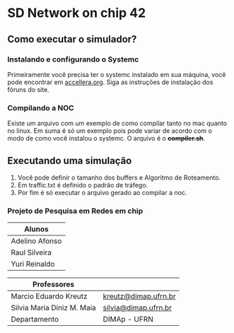 # SD Network on chip 42  

## Como executar o simulador?
### Instalando e configurando o Systemc
Primeiramente você precisa ter o systemc instalado em sua máquina, você pode encontrar em [accellera.org](http://www.accellera.org/downloads/standards/systemc). Siga as instruções de instalação dos fóruns do site.



### Compilando a NOC
Existe um arquivo com um exemplo de como compilar tanto no mac quanto no linux. Em suma é só um exemplo pois pode variar de acordo com o modo de como você instalou o systemc. O arquivo é o ~~**compiler.sh**~~. 

## Executando uma simulação

 1. Você pode definir o tamanho dos buffers e Algoritmo de Roteamento.
 2. Em traffic.txt é definido o padrão de tráfego.
 3. Por fim é só executar o arquivo gerado ao compilar a noc. 



### Projeto de Pesquisa em Redes em chip

|  Alunos                       | 
|-------------------------------|
| Adelino Afonso				|
| Raul Silveira 				|
| Yuri Reinaldo 				|



|  Professores                  |             						|
|-------------------------------|-----------------------------------|
|  Marcio Eduardo Kreutz		|  kreutz@dimap.ufrn.br             |
|  Silvia Maria Diniz M. Maia	|  silvia@dimap.ufrn.br 			|
|  Departamento 				|  DIMAp - UFRN 					|



